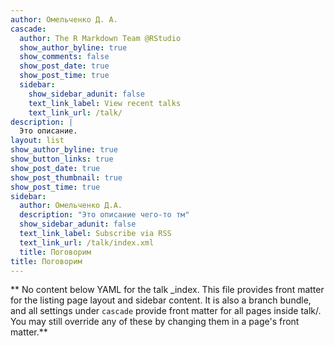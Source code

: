 ```yaml
---
author: Омельченко Д. А.
cascade:
  author: The R Markdown Team @RStudio
  show_author_byline: true
  show_comments: false
  show_post_date: true
  show_post_time: true
  sidebar:
    show_sidebar_adunit: false
    text_link_label: View recent talks
    text_link_url: /talk/
description: |
  Это описание.
layout: list
show_author_byline: true
show_button_links: true
show_post_date: true
show_post_thumbnail: true
show_post_time: true
sidebar:
  author: Омельченко Д.А.
  description: "Это описание чего-то тм"
  show_sidebar_adunit: false
  text_link_label: Subscribe via RSS
  text_link_url: /talk/index.xml
  title: Поговорим
title: Поговорим
---
```


** No content below YAML for the talk _index. This file provides front matter for the listing page layout and sidebar content. It is also a branch bundle, and all settings under `cascade` provide front matter for all pages inside talk/. You may still override any of these by changing them in a page's front matter.**
